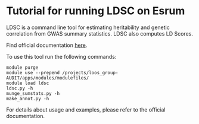 # Tutorial for running LDSC on Esrum

LDSC is a command line tool for estimating heritability and genetic correlation from GWAS summary statistics. LDSC also computes LD Scores.

Find official documentation [here](https://github.com/bulik/ldsc/tree/master).

To use this tool run the following commands:
```
module purge
module use --prepend /projects/loos_group-AUDIT/apps/modules/modulefiles/
module load ldsc
ldsc.py -h
munge_sumstats.py -h
make_annot.py -h
```

For details about usage and examples, please refer to the official documentation.


